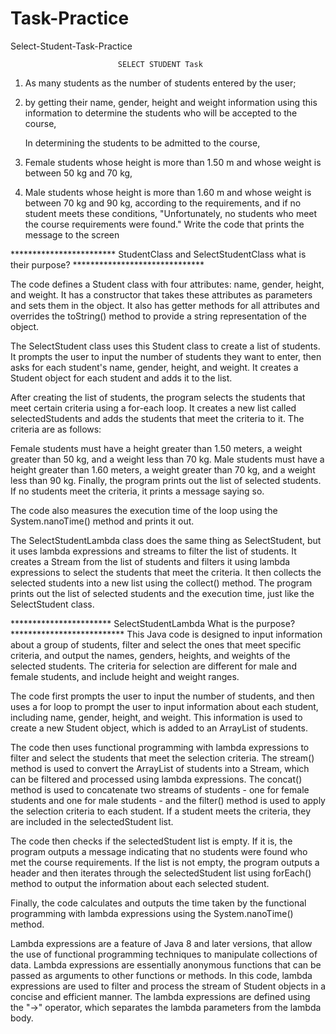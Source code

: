 # Task-Practice
Select-Student-Task-Practice


                            SELECT STUDENT Task
1) As many students as the number of students entered by the user;
2) by getting their name, gender, height and weight information
   using this information to determine the students who will be accepted to the course,

   In determining the students to be admitted to the course,
3) Female students whose height is more than 1.50 m and whose weight is between 50 kg and 70 kg,
4) Male students whose height is more than 1.60 m and whose weight is between 70 kg and 90 kg,
   according to the requirements, and if no student meets these conditions,
   "Unfortunately, no students who meet the course requirements were found."
   Write the code that prints the message to the screen



************************  StudentClass and SelectStudentClass what is their purpose? ******************************

The code defines a Student class with four attributes: name, gender, height, and weight. It has 
a constructor that takes these attributes as parameters and sets them in the object. It also has 
getter methods for all attributes and overrides the toString() method to provide a string representation of the object.

The SelectStudent class uses this Student class to create a list of students. It prompts the user to input the number
of students they want to enter, then asks for each student's name, gender, height, and weight. It creates a Student 
object for each student and adds it to the list.

After creating the list of students, the program selects the students that meet certain criteria using a for-each loop.
It creates a new list called selectedStudents and adds the students that meet the criteria to it. The criteria are as follows:

Female students must have a height greater than 1.50 meters, a weight greater than 50 kg, and a weight less than 70 kg.
Male students must have a height greater than 1.60 meters, a weight greater than 70 kg, and a weight less than 90 kg.
Finally, the program prints out the list of selected students. If no students meet the criteria, it prints a message saying so.

The code also measures the execution time of the loop using the System.nanoTime() method and prints it out.

The SelectStudentLambda class does the same thing as SelectStudent, but it uses lambda expressions and streams to filter 
the list of students. It creates a Stream from the list of students and filters it using lambda expressions to select 
the students that meet the criteria. It then collects the selected students into a new list using the collect() method. 
The program prints out the list of selected students and the execution time, just like the SelectStudent class.


*********************** SelectStudentLambda What is the purpose? **************************
This Java code is designed to input information about a group of students, filter and select the ones that meet
specific criteria, and output the names, genders, heights, and weights of the selected students. The criteria for
selection are different for male and female students, and include height and weight ranges.

The code first prompts the user to input the number of students, and then uses a for loop to prompt the user to input
information about each student, including name, gender, height, and weight. This information is used to create a new
Student object, which is added to an ArrayList of students.

The code then uses functional programming with lambda expressions to filter and select the students that meet the
selection criteria. The stream() method is used to convert the ArrayList of students into a Stream, which can be
filtered and processed using lambda expressions. The concat() method is used to concatenate two streams of
students - one for female students and one for male students - and the filter() method is used to apply the selection
criteria to each student. If a student meets the criteria, they are included in the selectedStudent list.

The code then checks if the selectedStudent list is empty. If it is, the program outputs a message indicating that no
students were found who met the course requirements. If the list is not empty, the program outputs a header and then
iterates through the selectedStudent list using forEach() method to output the information about each selected student.

Finally, the code calculates and outputs the time taken by the functional programming with lambda expressions using
the System.nanoTime() method.

Lambda expressions are a feature of Java 8 and later versions, that allow the use of functional programming techniques
to manipulate collections of data. Lambda expressions are essentially anonymous functions that can be passed as
arguments to other functions or methods. In this code, lambda expressions are used to filter and process the stream of
Student objects in a concise and efficient manner. The lambda expressions are defined using the "->" operator,
which separates the lambda parameters from the lambda body.
